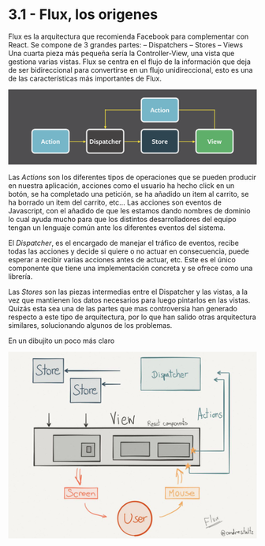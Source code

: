 # 3.1 - Flux, los origenes

Flux es la arquitectura que recomienda Facebook para complementar con React. Se compone de 3 grandes partes: – Dispatchers – Stores – Views Una cuarta pieza más pequeña sería la Controller-View, una vista que gestiona varias vistas. Flux se centra en el flujo de la información que deja de ser bidireccional para convertirse en un flujo unidireccional, esto es una de las características más importantes de Flux.

![](../.gitbook/assets/flux-simple-f8-diagram-with-client-action-1300w.png)

Las _Actions_ son los diferentes tipos de operaciones que se pueden producir en nuestra aplicación, acciones como el usuario ha hecho click en un botón, se ha completado una petición, se ha añadido un item al carrito, se ha borrado un item del carrito, etc… Las acciones son eventos de Javascript, con el añadido de que les estamos dando nombres de dominio lo cual ayuda mucho para que los distintos desarrolladores del equipo tengan un lenguaje común ante los diferentes eventos del sistema.

El _Dispatcher_, es el encargado de manejar el tráfico de eventos, recibe todas las acciones y decide si quiere o no actuar en consecuencia, puede esperar a recibir varias acciones antes de actuar, etc. Este es el único componente que tiene una implementación concreta y se ofrece como una librería.

Las _Stores_ son las piezas intermedias entre el Dispatcher y las vistas, a la vez que mantienen los datos necesarios para luego pintarlos en las vistas. Quizás esta sea una de las partes que mas controversia han generado respecto a este tipo de arquitectura, por lo que han salido otras arquitectura similares, solucionando algunos de los problemas.

En un dibujito un poco más claro

![](../.gitbook/assets/flux-paper.png)

